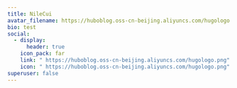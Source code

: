 ```yaml
---
title: NileCui
avatar_filename: https://huboblog.oss-cn-beijing.aliyuncs.com/hugologo.png
bio: test
social:
  - display:
      header: true
    icon_pack: far
    link: " https://huboblog.oss-cn-beijing.aliyuncs.com/hugologo.png"
    icon: " https://huboblog.oss-cn-beijing.aliyuncs.com/hugologo.png"
superuser: false
---
```

